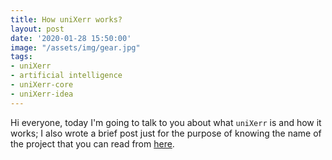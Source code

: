 ```yaml
---
title: How uniXerr works?
layout: post
date: '2020-01-28 15:50:00'
image: "/assets/img/gear.jpg"
tags:
- uniXerr
- artificial intelligence
- uniXerr-core
- uniXerr-idea
---
```


Hi everyone, today I'm going to talk to you about what `uniXerr` is and how it works;
I also wrote a brief post just for the purpose of knowing the name of the project that you can read from [here](https://2020-01-03-what-is-uniXerr.md).